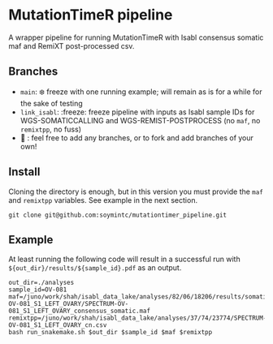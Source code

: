 # MutationTimeR pipeline
A wrapper pipeline for running MutationTimeR with Isabl consensus somatic maf and RemiXT post-processed csv.

## Branches
- `main`: :snowflake: freeze with one running example; will remain as is for a while for the sake of testing
- `link_isabl`: :freeze: freeze pipeline with inputs as Isabl sample IDs for WGS-SOMATICCALLING and WGS-REMIST-POSTPROCESS (no `maf`, no `remixtpp`, no fuss)
- :art: : feel free to add any branches, or to fork and add branches of your own!

## Install
Cloning the directory is enough, but in this version you must provide the `maf` and `remixtpp` variables. See example in the next section.
```
git clone git@github.com:soymintc/mutationtimer_pipeline.git
```

## Example
At least running the following code will result in a successful run with `${out_dir}/results/${sample_id}.pdf` as an output.
```
out_dir=./analyses
sample_id=OV-081
maf=/juno/work/shah/isabl_data_lake/analyses/82/06/18206/results/somatic/SPECTRUM-OV-081_S1_LEFT_OVARY/SPECTRUM-OV-081_S1_LEFT_OVARY_consensus_somatic.maf
remixtpp=/juno/work/shah/isabl_data_lake/analyses/37/74/23774/SPECTRUM-OV-081_S1_LEFT_OVARY_cn.csv
bash run_snakemake.sh $out_dir $sample_id $maf $remixtpp
```
